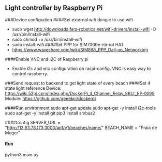 ## Light controller by Raspberry Pi

###Device configration
####Set external wifi dongle to use wifi
- sudo wget http://downloads.fars-robotics.net/wifi-drivers/install-wifi -O /usr/bin/install-wifi
- sudo chmod +x /usr/bin/install-wifi
- sudo install-wifi 
####Set PPP for SIM7000e-nb-iot HAT
- https://www.waveshare.com/wiki/SIM868_PPP_Dail-up_Networking

####Enable VNC and I2C of Raspberry pi
- Enable i2c and vnc configuration on raspi-config. VNC is easy way to control raspberry.
  
  
###Send request to backend to get light state of every beach
####Set  4 state light reference 
Device: https://wiki.52pi.com/index.php/DockerPi_4_Channel_Relay_SKU:_EP-0099
Module: https://github.com/geeekpi/dockerpi

####Run environment
sudo apt-get update
sudo apt-get -y install i2c-tools
sudo apt-get -y install git
pip3 install smbus2

####Config
SERVER_URL = "http://13.93.78.173:3000/ap1/v1/beaches/name/" 
BEACH_NAME = "Praia de Mogor"

#### Run
python3 main.py

